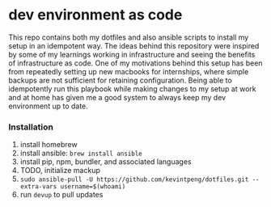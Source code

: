# dev environment as code
This repo contains both my dotfiles and also ansible scripts to install my setup in an idempotent way. The ideas behind this repository were inspired by some of my learnings working in infrastructure and seeing the benefits of infrastructure as code. One of my motivations behind this setup has been from repeatedly setting up new macbooks for internships, where simple backups are not sufficient for retaining configuration. Being able to idempotently run this playbook while making changes to my setup at work and at home has given me a good system to always keep my dev environment up to date.

### Installation

1. install homebrew
2. install ansible: `brew install ansible`
3. install pip, npm, bundler, and associated languages
3. TODO, initialize mackup
4. `sudo ansible-pull -U https://github.com/kevintpeng/dotfiles.git --extra-vars username=$(whoami)`
5. run `devup` to pull updates
